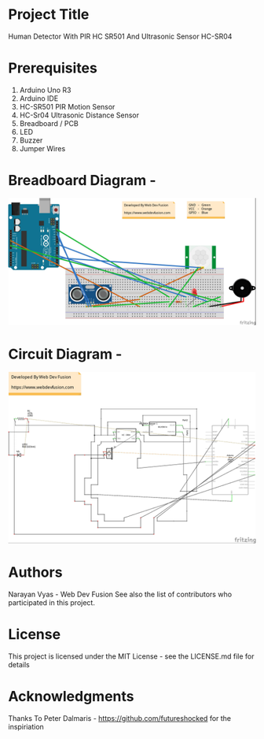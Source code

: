 # Project Title
Human Detector With PIR HC SR501 And Ultrasonic Sensor HC-SR04

# Prerequisites
1. Arduino Uno R3
2. Arduino IDE
3. HC-SR501 PIR Motion Sensor
4. HC-Sr04 Ultrasonic Distance Sensor
5. Breadboard / PCB
6. LED
7. Buzzer
8. Jumper Wires

# Breadboard Diagram -
![Breadboard Diagram](https://github.com/narayanvyas/Human-Detector-With-PIR-HC-SR501-And-Ultrasonic-Sensor-HC-SR04/blob/master/Breadboard%20Diagram.jpeg)

# Circuit Diagram -
![Circuit Diagram](https://github.com/narayanvyas/Human-Detector-With-PIR-HC-SR501-And-Ultrasonic-Sensor-HC-SR04/blob/master/Circuit%20Diagram.jpeg)

# Authors
Narayan Vyas - Web Dev Fusion
See also the list of contributors who participated in this project.

# License
This project is licensed under the MIT License - see the LICENSE.md file for details

# Acknowledgments
Thanks To Peter Dalmaris -  https://github.com/futureshocked for the inspiriation
